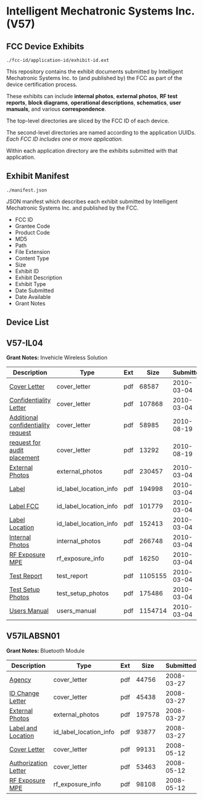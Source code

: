 # Intelligent Mechatronic Systems Inc. (V57)
## FCC Device Exhibits

```
./fcc-id/application-id/exhibit-id.ext
```

This repository contains the exhibit documents submitted by Intelligent Mechatronic Systems Inc. to (and published by) the FCC as part of the device certification process.

These exhibits can include **internal photos**, **external photos**, **RF test reports**, **block diagrams**, **operational descriptions**, **schematics**, **user manuals**, and various **correspondence**.

The top-level directories are sliced by the FCC ID of each device.

The second-level directories are named according to the application UUIDs. *Each FCC ID includes one or more application.*

Within each application directory are the exhibits submitted with that application. 

## Exhibit Manifest

```
./manifest.json
```

JSON manifest which describes each exhibit submitted by Intelligent Mechatronic Systems Inc. and published by the FCC.

- FCC ID
- Grantee Code
- Product Code
- MD5
- Path
- File Extension
- Content Type
- Size
- Exhibit ID
- Exhibit Description
- Exhibit Type
- Date Submitted
- Date Available
- Grant Notes

## Device List
## V57-IL04
**Grant Notes:** Invehicle Wireless Solution

| Description | Type | Ext | Size | Submitted | Available |
| ----------- | ---- | --- | ---- | --------- | --------- |
| [Cover Letter](V57-IL04/64bd0fa4eaf04e1af1be69363a161423/1248693.pdf) | cover_letter | pdf | 68587 | 2010-03-04 | 2010-03-05 |
| [Confidentiality Letter](V57-IL04/64bd0fa4eaf04e1af1be69363a161423/1248694.pdf) | cover_letter | pdf | 107868 | 2010-03-04 | 2010-03-05 |
| [Additional confidentiality request](V57-IL04/64bd0fa4eaf04e1af1be69363a161423/1329218.pdf) | cover_letter | pdf | 58985 | 2010-08-19 | 2010-03-05 |
| [request for audit placement](V57-IL04/64bd0fa4eaf04e1af1be69363a161423/1329219.pdf) | cover_letter | pdf | 13292 | 2010-08-19 | 2010-03-05 |
| [External Photos](V57-IL04/64bd0fa4eaf04e1af1be69363a161423/1248696.pdf) | external_photos | pdf | 230457 | 2010-03-04 | 2010-03-05 |
| [Label](V57-IL04/64bd0fa4eaf04e1af1be69363a161423/1248698.pdf) | id_label_location_info | pdf | 194998 | 2010-03-04 | 2010-03-05 |
| [Label FCC](V57-IL04/64bd0fa4eaf04e1af1be69363a161423/1248699.pdf) | id_label_location_info | pdf | 101779 | 2010-03-04 | 2010-03-05 |
| [Label Location](V57-IL04/64bd0fa4eaf04e1af1be69363a161423/1248700.pdf) | id_label_location_info | pdf | 152413 | 2010-03-04 | 2010-03-05 |
| [Internal Photos](V57-IL04/64bd0fa4eaf04e1af1be69363a161423/1248697.pdf) | internal_photos | pdf | 266748 | 2010-03-04 | 2010-08-18 |
| [RF Exposure MPE](V57-IL04/64bd0fa4eaf04e1af1be69363a161423/1248702.pdf) | rf_exposure_info | pdf | 16250 | 2010-03-04 | 2010-03-05 |
| [Test Report](V57-IL04/64bd0fa4eaf04e1af1be69363a161423/1248704.pdf) | test_report | pdf | 1105155 | 2010-03-04 | 2010-03-05 |
| [Test Setup Photos](V57-IL04/64bd0fa4eaf04e1af1be69363a161423/1248705.pdf) | test_setup_photos | pdf | 175486 | 2010-03-04 | 2010-03-05 |
| [Users Manual](V57-IL04/64bd0fa4eaf04e1af1be69363a161423/1248706.pdf) | users_manual | pdf | 1154714 | 2010-03-04 | 2010-03-05 |
## V57ILABSN01
**Grant Notes:** Bluetooth Module

| Description | Type | Ext | Size | Submitted | Available |
| ----------- | ---- | --- | ---- | --------- | --------- |
| [Agency](V57ILABSN01/3bd2d49a28d2e4ee82549f3ac625f53f/920217.pdf) | cover_letter | pdf | 44756 | 2008-03-27 | 2008-03-27 |
| [ID Change Letter](V57ILABSN01/3bd2d49a28d2e4ee82549f3ac625f53f/920218.pdf) | cover_letter | pdf | 45438 | 2008-03-27 | 2008-03-27 |
| [External Photos](V57ILABSN01/3bd2d49a28d2e4ee82549f3ac625f53f/920219.pdf) | external_photos | pdf | 197578 | 2008-03-27 | 2008-03-27 |
| [Label and Location](V57ILABSN01/3bd2d49a28d2e4ee82549f3ac625f53f/920220.pdf) | id_label_location_info | pdf | 93877 | 2008-03-27 | 2008-03-27 |
| [Cover Letter](V57ILABSN01/caa3abf2446b417176d9dae107fad1d5/939956.pdf) | cover_letter | pdf | 99131 | 2008-05-12 | 2008-05-12 |
| [Authorization Letter](V57ILABSN01/caa3abf2446b417176d9dae107fad1d5/939957.pdf) | cover_letter | pdf | 53463 | 2008-05-12 | 2008-05-12 |
| [RF Exposure MPE](V57ILABSN01/caa3abf2446b417176d9dae107fad1d5/939958.pdf) | rf_exposure_info | pdf | 98108 | 2008-05-12 | 2008-05-12 |
